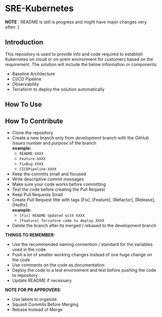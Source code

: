 # SRE-Kubernetes

**NOTE** : README is still is progress and might have major changes very often :)

## Introduction

This repository is used to provide info and code required to establish Kubernetes on cloud or on-prem environment for customers based on the requirement. The solution will include the below information or components:

- Baseline Architecture
- CI/CD Pipeline
- Observability
- Terraform to deploy the solution automatically


## How To Use

<to-be-updated>

## How To Contribute

- Clone the repository
- Create a new branch only from *development* branch with the *GitHub Issues* number and *purpose* of the branch \
  **example:**
  - `README-XXXX`
  - `Feature-XXXX`
  - `FixBug-XXXX`
  - `CICDPipeline-XXXX`
- Keep the commits small and focused
- Write descriptive commit messages
- Make sure your code works before committing
- Test the code before creating the Pull Request
- Keep Pull Requests Small
- Create Pull Request title with tags [Fix], [Feature], [Refactor], [Release], [Hotfix] \
  **example:**
  - `[Fix] README Updated with XXXX`
  - `[Feature] Terraform code to deploy XXXX`
- Delete the branch after its merged / rebased to the development branch

**THINGS TO REMEMBER:**

- Use the recommended naming convention / standard for the variables used in the code 
- Push a lot of smaller working changes instead of one huge change on the code
- Use comments on the code as documentation
- Deploy the code to a test environment and test before pushing the code to repository
- Update README if necessary

**NOTE FOR PR APPROVERS:**

- Use labels to organize
- Squash Commits Before Merging
- Rebase Instead of Merge